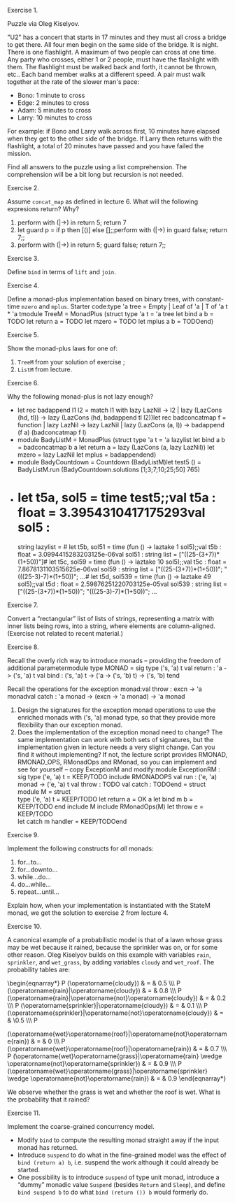 Exercise 1.

Puzzle via Oleg Kiselyov.

"U2" has a concert that starts in 17 minutes and they must all cross a bridge 
to get there. All four men begin on the same side of the bridge. It is night. 
There is one flashlight. A maximum of two people can cross at one time. Any 
party who crosses, either 1 or 2 people, must have the flashlight with them. 
The flashlight must be walked back and forth, it cannot be thrown, etc.. Each 
band member walks at a different speed. A pair must walk together at the rate 
of the slower man's pace:

* Bono: 1 minute to cross
* Edge: 2 minutes to cross
* Adam: 5 minutes to cross
* Larry: 10 minutes to cross

For example: if Bono and Larry walk across first, 10 minutes have elapsed when 
they get to the other side of the bridge. If Larry then returns with the 
flashlight, a total of 20 minutes have passed and you have failed the mission.

Find all answers to the puzzle using a list comprehension. The comprehension 
will be a bit long but recursion is not needed.



Exercise 2.

Assume `concat_map` as defined in lecture 6. What will the following 
expresions return? Why?

1. perform with (|->) in  return 5;  return 7
1. let guard p = if p then [()] else [];;perform with (|->) in  guard 
   false;  return 7;;
1. perform with (|->) in  return 5;  guard false;  return 7;;



Exercise 3.

Define `bind` in terms of `lift` and `join`.



Exercise 4.

<span id="TreeM"></span>Define a monad-plus implementation 
based on binary trees, with constant-time `mzero` and `mplus`. Starter 
code:type 'a tree = Empty | Leaf of 'a | T of 'a t \* 'a tmodule TreeM = 
MonadPlus (struct  type 'a t = 'a tree  let bind a b = TODO  let return a = 
TODO  let mzero = TODO  let mplus a b = TODOend)



Exercise 5.

Show the monad-plus laws for one of:

1. `TreeM` from your solution of exercise [](#TreeM);
1. `ListM` from lecture.



Exercise 6.

Why the following monad-plus is not lazy enough?

* let rec badappend l1 l2 =  match l1 with lazy LazNil -> l2  | lazy 
  (LazCons (hd, tl)) ->    lazy (LazCons (hd, badappend tl l2))let rec 
  badconcatmap f = function  | lazy LazNil -> lazy LazNil  | lazy (LazCons 
  (a, l)) ->    badappend (f a) (badconcatmap f l)
* module BadyListM = MonadPlus (struct  type 'a t = 'a lazylist  let bind a b 
  = badconcatmap b a  let return a = lazy (LazCons (a, lazy LazNil))  let 
  mzero = lazy LazNil  let mplus = badappendend)
* module BadyCountdown = Countdown (BadyListM)let test5 () = BadyListM.run 
  (BadyCountdown.solutions [1;3;7;10;25;50] 765)
* # let t5a, sol5 = time test5;;val t5a : float = 3.3954310417175293val sol5 : 
  string lazylist = <lazy># let t5b, sol51 = time (fun () -> 
  laztake 1 sol5);;val t5b : float = 3.0994415283203125e-06val sol51 : string 
  list = ["((25-(3+7))\*(1+50))"]# let t5c, sol59 = time (fun () -> 
  laztake 10 sol5);;val t5c : float = 7.8678131103515625e-06val sol59 : string 
  list =  ["((25-(3+7))\*(1+50))"; "(((25-3)-7)\*(1+50))"; …# let t5d, 
  sol539 = time (fun () -> laztake 49 sol5);;val t5d : float 
  = 2.59876251220703125e-05val sol539 : string list =  
  ["((25-(3+7))\*(1+50))"; "(((25-3)-7)\*(1+50))"; …



Exercise 7.

Convert a “rectangular” list of lists of strings, representing a matrix with 
inner lists being rows, into a string, where elements are column-aligned. 
(Exercise not related to recent material.)



Exercise 8.

Recall the overly rich way to introduce monads – providing the freedom of 
additional parametermodule type MONAD = sig  type ('s, 'a) t  val return : 
'a -> ('s, 'a) t  val bind :    ('s, 'a) t -> ('a -> ('s, 'b) 
t) -> ('s, 'b) tend

Recall the operations for the exception monad:val throw : excn -> 'a 
monadval catch : 'a monad -> (excn -> 'a monad) -> 'a monad

1. Design the signatures for the exception monad operations to use the 
   enriched monads with ('s, 'a) monad type, so that they provide more 
   flexibility than our exception monad.
1. Does the implementation of the exception monad need to change? The same 
   implementation can work with both sets of signatures, but the 
   implementation given in lecture needs a very slight change. Can you find it 
   without implementing? If not, the lecture script provides RMONAD, 
   RMONAD\_OPS, RMonadOps and RMonad, so you can implement and see for 
   yourself – copy ExceptionM and modify:module ExceptionRM : sig  type ('e, 
   'a) t = KEEP/TODO  include RMONADOPS  val run : ('e, 'a) monad -> ('e, 
   'a) t  val throw : TODO  val catch : TODOend = struct  module M = struct    
   type ('e, 'a) t = KEEP/TODO    let return a = OK a    let bind m b = 
   KEEP/TODO  end  include M  include RMonadOps(M)  let throw e = KEEP/TODO  
   let catch m handler = KEEP/TODOend



Exercise 9.

 Implement the following constructs for *all* monads:

1. for…to…
1. for…downto…
1. while…do…
1. do…while…
1. repeat…until…

Explain how, when your implementation is instantiated with the StateM monad, 
we get the solution to exercise 2 from lecture 4.



Exercise 10.

A canonical example of a probabilistic model is that of a lawn whose grass may 
be wet because it rained, because the sprinkler was on, or for some other 
reason. Oleg Kiselyov builds on this example with variables `rain`, 
`sprinkler`, and `wet_grass`, by adding variables `cloudy` and `wet_roof`. The 
probability tables are:

\begin{eqnarray*}
  P (\operatorname{cloudy}) & = & 0.5 \\\\\\
  P (\operatorname{rain}|\operatorname{cloudy}) & = & 0.8 \\\\\\
  P (\operatorname{rain}|\operatorname{not}\operatorname{cloudy}) & = & 0.2
  \\\\\\
  P (\operatorname{sprinkler}|\operatorname{cloudy}) & = & 0.1 \\\\\\
  P (\operatorname{sprinkler}|\operatorname{not}\operatorname{cloudy}) & = &
  \0.5 \\\\\\
  P
  
(\operatorname{wet}\operatorname{roof}|\operatorname{not}\operatorname{rain})
  & = & 0 \\\\\\
  P (\operatorname{wet}\operatorname{roof}|\operatorname{rain}) & = & 0.7
  \\\\\\
  P (\operatorname{wet}\operatorname{grass}|\operatorname{rain} \wedge
  \operatorname{not}\operatorname{sprinkler}) & = & 0.9 \\\\\\
  P (\operatorname{wet}\operatorname{grass}|\operatorname{sprinkler} \wedge
  \operatorname{not}\operatorname{rain}) & = & 0.9
\end{eqnarray*}

We observe whether the grass is wet and whether the roof is wet. What is the 
probability that it rained?



Exercise 11.

Implement the coarse-grained concurrency model.

* Modify `bind` to compute the resulting monad straight away if the input 
  monad has returned.
* Introduce `suspend` to do what in the fine-grained model was the effect of 
  `bind (return a) b`, i.e. suspend the work although it could already be 
  started.
* One possibility is to introduce `suspend` of type unit monad, introduce a 
  “dummy” monadic value `Suspend` (besides `Return` and `Sleep`), and define 
  `bind suspend b` to do what `bind (return ()) b` would formerly do.
